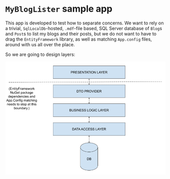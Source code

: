 # `MyBlogLister` sample app

This app is developed to test how to separate concerns.  We want to rely on a trivial, `SqlLocalDb`-hosted, `.mdf`-file based, SQL Server database of `Blog`s and `Post`s to list my blogs and their posts, but we do not want to have to drag the `EntityFramework` library, as well as matching `App.config` files, around with us all over the place.

So we are going to design layers:

![My Blog Lister.Design](MyBlogLister.Design.png)